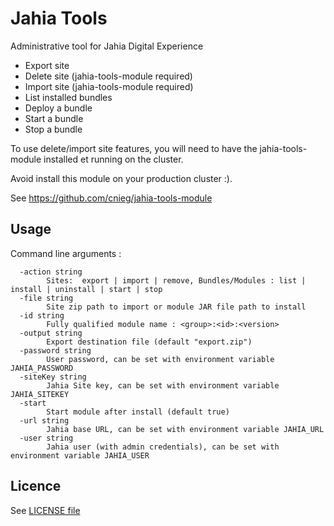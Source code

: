 # Jahia Tools

Administrative tool for Jahia Digital Experience

- Export site
- Delete site (jahia-tools-module required)
- Import site (jahia-tools-module required)
- List installed bundles
- Deploy a bundle
- Start a bundle
- Stop a bundle

To use delete/import site features, you will need to have the jahia-tools-module installed et running on the cluster.

Avoid install this module on your production cluster :).

See https://github.com/cnieg/jahia-tools-module

## Usage

Command line arguments :

```
  -action string
        Sites:  export | import | remove, Bundles/Modules : list | install | uninstall | start | stop
  -file string
        Site zip path to import or module JAR file path to install
  -id string
        Fully qualified module name : <group>:<id>:<version>
  -output string
        Export destination file (default "export.zip")
  -password string
        User password, can be set with environment variable JAHIA_PASSWORD
  -siteKey string
        Jahia Site key, can be set with environment variable JAHIA_SITEKEY
  -start
        Start module after install (default true)
  -url string
        Jahia base URL, can be set with environment variable JAHIA_URL
  -user string
        Jahia user (with admin credentials), can be set with environment variable JAHIA_USER
 ```

## Licence

 See [LICENSE file](./LICENSE)